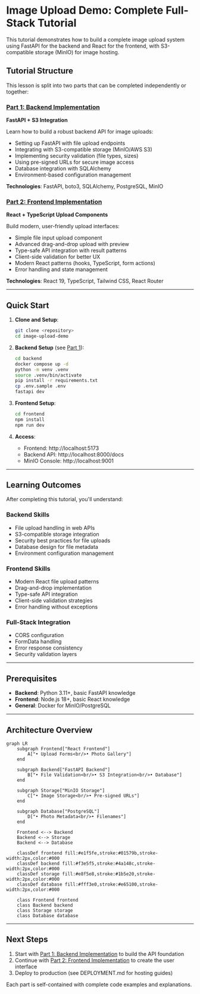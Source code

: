 # Image Upload Demo: Complete Full-Stack Tutorial

This tutorial demonstrates how to build a complete image upload system using FastAPI for the backend and React for the frontend, with S3-compatible storage (MinIO) for image hosting.

## Tutorial Structure

This lesson is split into two parts that can be completed independently or together:

### [Part 1: Backend Implementation](LESSON-PART1.md)
**FastAPI + S3 Integration**

Learn how to build a robust backend API for image uploads:

- Setting up FastAPI with file upload endpoints
- Integrating with S3-compatible storage (MinIO/AWS S3)
- Implementing security validation (file types, sizes)
- Using pre-signed URLs for secure image access
- Database integration with SQLAlchemy
- Environment-based configuration management

**Technologies**: FastAPI, boto3, SQLAlchemy, PostgreSQL, MinIO

### [Part 2: Frontend Implementation](LESSON-PART2.md)
**React + TypeScript Upload Components**

Build modern, user-friendly upload interfaces:

- Simple file input upload component
- Advanced drag-and-drop upload with preview
- Type-safe API integration with result patterns
- Client-side validation for better UX
- Modern React patterns (hooks, TypeScript, form actions)
- Error handling and state management

**Technologies**: React 19, TypeScript, Tailwind CSS, React Router

---

## Quick Start

1. **Clone and Setup**:
   ```bash
   git clone <repository>
   cd image-upload-demo
   ```

2. **Backend Setup** (see [Part 1](LESSON-PART1.md)):
   ```bash
   cd backend
   docker compose up -d
   python -m venv .venv
   source .venv/bin/activate
   pip install -r requirements.txt
   cp .env.sample .env
   fastapi dev
   ```

3. **Frontend Setup**:
   ```bash
   cd frontend
   npm install
   npm run dev
   ```

4. **Access**:
   - Frontend: http://localhost:5173
   - Backend API: http://localhost:8000/docs
   - MinIO Console: http://localhost:9001

---

## Learning Outcomes

After completing this tutorial, you'll understand:

### Backend Skills
- File upload handling in web APIs
- S3-compatible storage integration
- Security best practices for file uploads
- Database design for file metadata
- Environment configuration management

### Frontend Skills
- Modern React file upload patterns
- Drag-and-drop implementation
- Type-safe API integration
- Client-side validation strategies
- Error handling without exceptions

### Full-Stack Integration
- CORS configuration
- FormData handling
- Error response consistency
- Security validation layers

---

## Prerequisites

- **Backend**: Python 3.11+, basic FastAPI knowledge
- **Frontend**: Node.js 18+, basic React knowledge
- **General**: Docker for MinIO/PostgreSQL

---

## Architecture Overview

```mermaid
graph LR
    subgraph Frontend["React Frontend"]
        A["• Upload Forms<br/>• Photo Gallery"]
    end

    subgraph Backend["FastAPI Backend"]
        B["• File Validation<br/>• S3 Integration<br/>• Database"]
    end

    subgraph Storage["MinIO Storage"]
        C["• Image Storage<br/>• Pre-signed URLs"]
    end

    subgraph Database["PostgreSQL"]
        D["• Photo Metadata<br/>• Filenames"]
    end

    Frontend <--> Backend
    Backend <--> Storage
    Backend <--> Database

    classDef frontend fill:#e1f5fe,stroke:#01579b,stroke-width:2px,color:#000
    classDef backend fill:#f3e5f5,stroke:#4a148c,stroke-width:2px,color:#000
    classDef storage fill:#e8f5e8,stroke:#1b5e20,stroke-width:2px,color:#000
    classDef database fill:#fff3e0,stroke:#e65100,stroke-width:2px,color:#000

    class Frontend frontend
    class Backend backend
    class Storage storage
    class Database database
```

---

## Next Steps

1. Start with [Part 1: Backend Implementation](LESSON-PART1.md) to build the API foundation
2. Continue with [Part 2: Frontend Implementation](LESSON-PART2.md) to create the user interface
3. Deploy to production (see DEPLOYMENT.md for hosting guides)

Each part is self-contained with complete code examples and explanations.